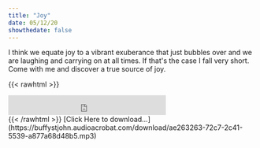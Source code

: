 ```yaml
---
title: "Joy"
date: 05/12/20
showthedate: false
---
```


I think we equate joy to a vibrant exuberance that just bubbles over and we are laughing and carrying on at all times. If that's the case I fall very short. Come with me and discover a true source of joy.
<!--more-->
{{< rawhtml >}}
<iframe width='320px' height='40px' src='https://www.audioacrobat.com/tplay/B579a4d78a61d988370f3ae9edb3aa641Nh0vFTYGJjkqCxxeRWpbYFBUVVVJSBYEPUgSeDZ+UFA' frameBorder='0'></iframe><br>
{{< /rawhtml >}}
[Click Here to download&hellip;](https://buffystjohn.audioacrobat.com/download/ae263263-72c7-2c41-5539-a877a68d48b5.mp3)